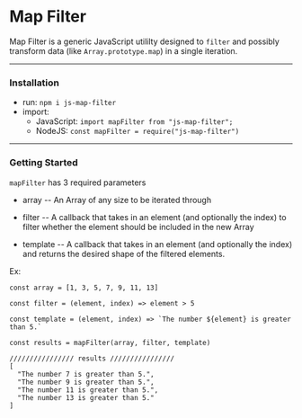 # Map Filter

Map Filter is a generic JavaScript utililty designed to `filter` and possibly transform data (like `Array.prototype.map`) in a single iteration.

---

### Installation

- run: `npm i js-map-filter`
- import:
  - JavaScript: `import mapFilter from "js-map-filter";`
  - NodeJS: `const mapFilter = require("js-map-filter")`

---

### Getting Started

`mapFilter` has 3 required parameters

- array -- An Array of any size to be iterated through

- filter -- A callback that takes in an element (and optionally the index) to filter whether the element should be included in the new Array

- template -- A callback that takes in an element (and optionally the index) and returns the desired shape of the filtered elements.

Ex:

```
const array = [1, 3, 5, 7, 9, 11, 13]

const filter = (element, index) => element > 5

const template = (element, index) => `The number ${element} is greater than 5.`

const results = mapFilter(array, filter, template)

//////////////// results ////////////////
[
  "The number 7 is greater than 5.",
  "The number 9 is greater than 5.",
  "The number 11 is greater than 5.",
  "The number 13 is greater than 5."
]
```
